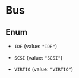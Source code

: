 

# Bus

## Enum


* `IDE` (value: `"IDE"`)

* `SCSI` (value: `"SCSI"`)

* `VIRTIO` (value: `"VIRTIO"`)



